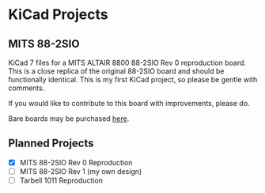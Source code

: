 # KiCad Projects

## MITS 88-2SIO

KiCad 7 files for a MITS ALTAIR 8800 88-2SIO Rev 0 reproduction board. This is a close replica of the original 88-2SIO board and should be functionally identical. This is my first KiCad project, so please be gentle with comments.

If you would like to contribute to this board with improvements, please do.

Bare boards may be purchased [here](https://www.tindie.com/products/33950/).

## Planned Projects

- [x] MITS 88-2SIO Rev 0 Reproduction
- [ ] MITS 88-2SIO Rev 1 (my own design)
- [ ] Tarbell 1011 Reproduction
